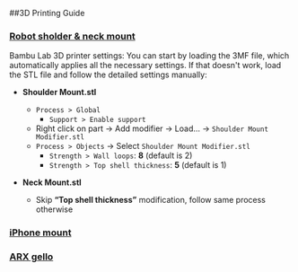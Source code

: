
##3D Printing Guide

### [Robot sholder & neck mount](./shoulder) 

Bambu Lab 3D printer settings:
You can start by loading the 3MF file, which automatically applies all the necessary settings.
If that doesn't work, load the STL file and follow the detailed settings manually:

- **Shoulder Mount.stl**
  - `Process > Global`
    - `Support > Enable support`
  - Right click on part → Add modifier → Load… → `Shoulder Mount Modifier.stl`
  - `Process > Objects` → Select `Shoulder Mount Modifier.stl`
    - `Strength > Wall loops`: **8** (default is 2)
    - `Strength > Top shell thickness`: **5** (default is 1)

- **Neck Mount.stl**
  - Skip **“Top shell thickness”** modification, follow same process otherwise



### [iPhone mount](./iPhone_mounting)

### [ARX gello](./ARX_gello)



